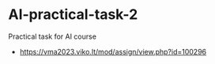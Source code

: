 # AI-practical-task-2
Practical task for AI course

- https://vma2023.viko.lt/mod/assign/view.php?id=100296
